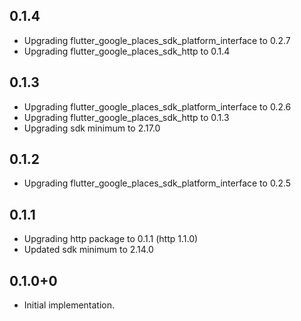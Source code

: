 ## 0.1.4

* Upgrading flutter_google_places_sdk_platform_interface to 0.2.7
* Upgrading flutter_google_places_sdk_http to 0.1.4

## 0.1.3

* Upgrading flutter_google_places_sdk_platform_interface to 0.2.6
* Upgrading flutter_google_places_sdk_http to 0.1.3
* Upgrading sdk minimum to 2.17.0

## 0.1.2

* Upgrading flutter_google_places_sdk_platform_interface to 0.2.5

## 0.1.1

* Upgrading http package to 0.1.1 (http 1.1.0)
* Updated sdk minimum to 2.14.0

## 0.1.0+0

* Initial implementation.
